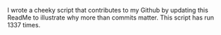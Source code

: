 I wrote a cheeky script that contributes to my Github by updating this ReadMe to illustrate why more than commits matter. This script has run 1337 times.